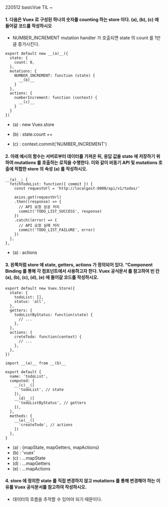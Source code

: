 220512 basicVue TIL ~



#### 1. 다음은 Vuex 로 구성된 하나의 숫자를 counting 하는 store 이다. (a), (b), (c) 에 들어갈 코드를 작성하시오

* NUMBER_INCREMENT mutation handler 가 호출되면 state 의 count 를 1만큼 증가시킨다.

```vue
export default new __(a)__({
  state: {
	count: 0,
  },
  mutations: {
	NUMBER_INCREMENT: function (state) {
	  __(b)__
	}
  },
  actions: {
	numberIncrement: function (context) {
	  __(c)__
	}
  }
})
```

* (a) : new Vuex.store

* (b) : state.count ++

* (c) : context.commit('NUMBER_INCREMENT')

  

#### 2. 아래 예시의 함수는 서버로부터 데이터를 가져온 뒤, 응답 값을 state 에 저장하기 위하여 mutations 를 호출하는 로직을 수행한다. 이와 같이 비동기 API 및 mutations 호출에 적합한 store 의 속성 (a) 를 작성하시오.
```vue
__(a)__: {
  fetchTodoList: function({ commit }) {
	const requestUrl = 'http://localgost:8000/api/v1/todos/'

	axios.get(requestUrl)
	.then((response) => {
	  // API 요청 성공 처리
	  commit('TODO_LIST_SUCCESS', response)
	})
	.catch((error) => {
	  // API 요청 실패 처리
	  commit('TODO_LIST_FAILURE', error)
	})
  },
},
```

* (a) : actions

  

#### 3. 왼쪽처럼 store 에 state, getters, actions 가 정의되어 있다. “Component Binding 를 통해 각 컴포넌트에서 사용하고자 한다. Vuex 공식문서 를 참고하여 빈 칸 (a), (b), (c), (d), (e) 에 들어갈 코드를 작성하시오.

```vue
export default new Vuex.Store({
  state: {
	todoList: [],
	status: 'all',
  },
  getters: {
	todoListByStatus: function(state) {
	  // ...
	},
  },
  actions: {
	creteTodo: function(context) {
	  // ...
	},
  },
})
```



```vue
import __(a)__ from __(b)__

export default {
  name: 'todoList',
  computed: {
	__(c)__([
	  'todoList', // state
	]),
	__(d)__([
	  'todoListByStatus', // getters
	]),
  },
  methods: {
	__(e)__([
	  'createTodo', // actions
	])
  },
}
```

* (a) : {mapState, mapGetters, mapActions}
* (b) : 'vuex'
* (c) : ...mapState
* (d) : ...mapGetters
* (e) : ...mapActions






#### 4. store 에 정의한 state 를 직접 변경하지 않고 mutations 를 통해 변경해야 하는 이유를 Vuex 공식문서를 참고하여 작성하시오.

[링크 1]: https://v3.vuex.vuejs.org/kr/

* 데이터의 흐름을 추적할 수 있어야 되기 때문이다.
